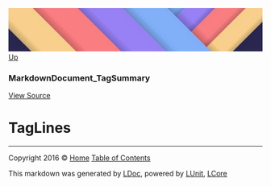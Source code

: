 ![](../Content/LDoc-banner-small.png "")
[Up](MarkdownDocument_TagSummary.md)

### MarkdownDocument_TagSummary
[View Source](../Markdown/Generators/MarkdownDocument_TagSummary.cs)

# TagLines



---

Copyright 2016 &copy; [Home](../../README.md) [Table of Contents](../../TableOfContents.md)

This markdown was generated by [LDoc](https://github.com/CodeSingularity/LDoc), powered by [LUnit](https://github.com/CodeSingularity/LUnit), [LCore](https://github.com/CodeSingularity/LCore)
